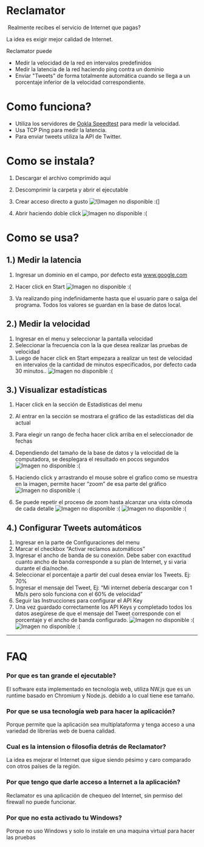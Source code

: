 # Reclamator
 Realmente recibes el servicio de Internet que pagas?

La idea es exigir mejor calidad de Internet.

Reclamator puede 
- Medir la velocidad de la red en intervalos predefinidos
- Medir la latencia de la red haciendo ping contra un dominio
- Enviar "Tweets" de forma totalmente automática cuando se llega a un porcentaje inferior de la velocidad correspondiente. 

# Como funciona?
- Utiliza los servidores de [Ookla Speedtest](speedtest.net) para medir la velocidad.
- Usa TCP Ping para medir la latencia.
- Para enviar tweets utiliza la API de Twitter.

# Como se instala?
1. Descargar el archivo comprimido aquí
2. Descomprimir la carpeta y abrir el ejecutable
3. Crear acceso directo a gusto
![![Imagen no disponible :(]](https://github.com/Reclamator/Reclamator.github.io/blob/master/img/1.png?raw=true)

3. Abrir haciendo doble click
![Imagen no disponible :(](https://github.com/Reclamator/Reclamator.github.io/blob/master/img/14.png?raw=true)

# Como se usa?
## 1.) Medir la latencia
1. Ingresar un dominio en el campo, por defecto esta www.google.com
2. Hacer click en Start
![Imagen no disponible :(](https://github.com/Reclamator/Reclamator.github.io/blob/master/img/3.png?raw=true)

3. Va realizando ping indefinidamente hasta que el usuario pare o salga del programa. Todos los valores se guardan en la base de datos local.


## 2.) Medir la velocidad
1. Ingresar en el menu y seleccionar la pantalla velocidad
2. Seleccionar la frecuencia con la la que desea realizar las pruebas de velocidad
3. Luego de hacer click en Start empezara a realizar un test de velocidad en intervalos de la cantidad de minutos especificados, por defecto cada 30 minutos..
![Imagen no disponible :(](https://github.com/Reclamator/Reclamator.github.io/blob/master/img/4.png?raw=true)

## 3.) Visualizar estadísticas 
1. Hacer click en la sección de Estadísticas del menu
2. Al entrar en la sección se mostrara el gráfico de las estadísticas del día actual
3. Para elegir un rango de fecha hacer click arriba en el seleccionador de fechas
4. Dependiendo del tamaño de la base de datos y la velocidad de la computadora, se desplegara el resultado en pocos segundos
![Imagen no disponible :(](https://github.com/Reclamator/Reclamator.github.io/blob/master/img/8.png?raw=true)
5. Haciendo click y arrastrando el mouse sobre el grafico como se muestra en la imagen, permite hacer “zoom” de esa parte del gráfico 
![Imagen no disponible :(](https://github.com/Reclamator/Reclamator.github.io/blob/master/img/9.png?raw=true)

6. Se puede repetir el proceso de zoom hasta alcanzar una vista cómoda de cada detalle 
![Imagen no disponible :(](https://github.com/Reclamator/Reclamator.github.io/blob/master/img/12.png?raw=true)
![Imagen no disponible :(](https://github.com/Reclamator/Reclamator.github.io/blob/master/img/13.png?raw=true)



## 4.) Configurar Tweets automáticos
1. Ingresar en la parte de Configuraciones del menu
2. Marcar el checkbox “Activar reclamos automáticos”
3. Ingresar el ancho de banda de su conexión. Debe saber con exactitud cuanto ancho de banda corresponde a su plan de Internet, y si varia durante el dia/noche.
4. Seleccionar el porcentaje a partir del cual desea enviar los Tweets. Ej: 70% 
5. Ingresar el mensaje del Tweet, Ej: “Mi internet debería descargar con 1 Mb/s pero solo funciona con el 60% de velocidad”
6. Seguir las Instrucciones para configurar el API Key
7. Una vez guardado correctamente los API Keys y completado todos los datos asegúrese de que el mensaje del Tweet corresponde con el porcentaje y el ancho de banda configurado. 
![Imagen no disponible :(](https://github.com/Reclamator/Reclamator.github.io/blob/master/img/16.png?raw=true "Antes")
![Imagen no disponible :(](https://github.com/Reclamator/Reclamator.github.io/blob/master/img/17.png?raw=true "Despues")



---- 
# FAQ
### Por que es tan grande el ejecutable?
El software esta implementado en tecnología web, utiliza NW.js que es un runtime basado en Chromium y Node.js. debido a lo cual tiene ese tamaño. 
### Por que se usa tecnología web para hacer la aplicación?
Porque permite que la aplicación sea multiplataforma y tenga acceso a una variedad de librerías web de buena calidad.
### Cual es la intension o filosofia detrás de Reclamator?
La idea es mejorar el Internet que sigue siendo pésimo y caro comparado con otros países de la región. 
### Por que tengo que darle acceso a Internet a la aplicación? 
Reclamator es una aplicación de chequeo del Internet, sin permiso del firewall no puede funcionar. 
### Por que no esta activado tu Windows?
Porque no uso Windows y solo lo instale en una maquina virtual para hacer las pruebas 







<!-- Analytics -->
<script type="text/javascript">
    (function(i, s, o, g, r, a, m) {
    i['GoogleAnalyticsObject'] = r;
    i[r] = i[r] || function() {
        (i[r].q = i[r].q || []).push(arguments)
    }, i[r].l = 1 * new Date();
    a = s.createElement(o),
        m = s.getElementsByTagName(o)[0];
    a.async = 1;
    a.src = g;
    m.parentNode.insertBefore(a, m)
})(window, document, 'script', '//www.google-analytics.com/analytics.js', 'ga');

ga('create', 'UA-37427094-5', 'auto');
ga('send', 'pageview');
</script>
